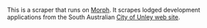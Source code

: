 This is a scraper that runs on [Morph](https://morph.io).  It scrapes lodged development applications from the South Australian [City of Unley web site](https://www.unley.sa.gov.au).
